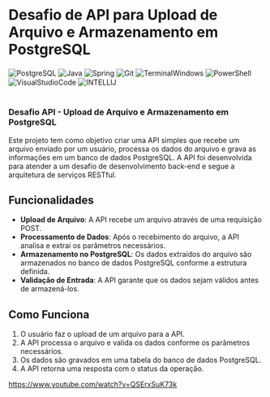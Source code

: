 # Desafio de API para Upload de Arquivo e Armazenamento em PostgreSQL

<div style="sisplay: inline_block">
    <img align="center" alt="PostgreSQL" src="https://img.shields.io/badge/PostgreSQL-336791?style=for-the-badge&logo=postgresql&logoColor=white" />
    <img align="center" alt="Java" src="https://img.shields.io/badge/Java-ED8B00?style=for-the-badge&logo=openjdk&logoColor=white" />
    <img align="center" alt="Spring" src="https://img.shields.io/badge/Spring-6DB33F?style=for-the-badge&logo=spring&logoColor=white" />
    <img align="center" alt="Git" src="https://img.shields.io/badge/GIT-E44C30?style=for-the-badge&logo=git&logoColor=white" />
    <img align="center" alt="TerminalWindows" src="https://img.shields.io/badge/windows%20terminal-4D4D4D?style=for-the-badge&logo=windows%20terminal&logoColor=white" />
    <img align="center" alt="PowerShell" src="https://img.shields.io/badge/Powershell-2CA5E0?style=for-the-badge&logo=powershell&logoColor=white" />
    <img align="center" alt="VisualStudioCode" src="https://img.shields.io/badge/Visual%20Studio%20Code-0078D4?style=for-the-badge&logo=visual%20studio%20code&logoColor=white" />
    <img align="center" alt="INTELLIJ" src="https://img.shields.io/badge/IntelliJ%20IDEA-000000?style=for-the-badge&logo=intellij%20idea&logoColor=white" />
</div><br/>

### Desafio API - Upload de Arquivo e Armazenamento em PostgreSQL

Este projeto tem como objetivo criar uma API simples que recebe um arquivo enviado por um usuário, processa os dados do arquivo e grava as informações em um banco de dados PostgreSQL. A API foi desenvolvida para atender a um desafio de desenvolvimento back-end e segue a arquitetura de serviços RESTful.

## Funcionalidades

- **Upload de Arquivo**: A API recebe um arquivo através de uma requisição POST.
- **Processamento de Dados**: Após o recebimento do arquivo, a API analisa e extrai os parâmetros necessários.
- **Armazenamento no PostgreSQL**: Os dados extraídos do arquivo são armazenados no banco de dados PostgreSQL conforme a estrutura definida.
- **Validação de Entrada**: A API garante que os dados sejam válidos antes de armazená-los.

## Como Funciona

1. O usuário faz o upload de um arquivo para a API.
2. A API processa o arquivo e valida os dados conforme os parâmetros necessários.
3. Os dados são gravados em uma tabela do banco de dados PostgreSQL.
4. A API retorna uma resposta com o status da operação.

https://www.youtube.com/watch?v=QSErxSuK73k
